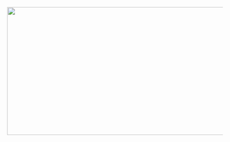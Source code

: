<div align="center">
  <img src="[https://media.giphy.com/media/dWesBcTLavkZuG35MI/giphy.gif](https://www.google.com/url?sa=i&url=https%3A%2F%2Ftenor.com%2Fview%2Fmountains-clouds-gif-5968497&psig=AOvVaw08x69he8wgEe-rB1OXi_0J&ust=1678062055035000&source=images&cd=vfe&ved=0CA8QjRxqFwoTCMiWl7TCw_0CFQAAAAAdAAAAABAt)" width="600" height="300"/>
</div>
